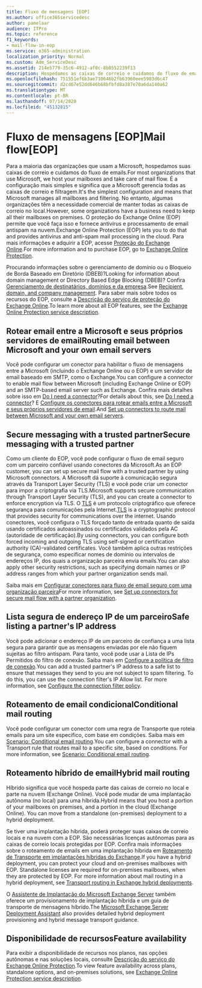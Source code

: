```yaml
---
title: Fluxo de mensagens [EOP]
ms.author: office365servicedesc
author: pamelaar
audience: ITPro
ms.topic: reference
f1_keywords:
- mail-flow-in-eop
ms.service: o365-administration
localization_priority: Normal
ms.custom: Adm_ServiceDesc
ms.assetid: 214e5779-35c6-4912-af0c-8b0552239f13
description: Hospedamos as caixas de correio e cuidamos do fluxo de emails da maioria das organizações que usam o Office 365. É a configuração mais simples e significa que a Microsoft gerencia todas as caixas de correio e filtragem. No entanto, algumas organizações têm a necessidade comercial de manter todas as caixas de correio no local. O proteção do Exchange Online (EOP) permite que você faça isso e fornece antivírus e processamento de email antispam na nuvem.
ms.openlocfilehash: 751551ef6b3ae710646b2fb63960eee5983d6c47
ms.sourcegitcommit: d2cd67e52dd646b68bfbfd8a387e70a6da140a62
ms.translationtype: MT
ms.contentlocale: pt-BR
ms.lasthandoff: 07/14/2020
ms.locfileid: "45132815"
---
```

# <a name="mail-floweop"></a><span data-ttu-id="7983b-106">Fluxo de mensagens [EOP]</span><span class="sxs-lookup"><span data-stu-id="7983b-106">Mail flow[EOP]</span></span>

<span data-ttu-id="7983b-107">Para a maioria das organizações que usam a Microsoft, hospedamos suas caixas de correio e cuidamos do fluxo de emails.</span><span class="sxs-lookup"><span data-stu-id="7983b-107">For most organizations that use Microsoft, we host your mailboxes and take care of mail flow.</span></span> <span data-ttu-id="7983b-108">É a configuração mais simples e significa que a Microsoft gerencia todas as caixas de correio e filtragem.</span><span class="sxs-lookup"><span data-stu-id="7983b-108">It's the simplest configuration and means that Microsoft manages all mailboxes and filtering.</span></span> <span data-ttu-id="7983b-109">No entanto, algumas organizações têm a necessidade comercial de manter todas as caixas de correio no local.</span><span class="sxs-lookup"><span data-stu-id="7983b-109">However, some organizations have a business need to keep all their mailboxes on premises.</span></span> <span data-ttu-id="7983b-110">O proteção do Exchange Online (EOP) permite que você faça isso e fornece antivírus e processamento de email antispam na nuvem.</span><span class="sxs-lookup"><span data-stu-id="7983b-110">Exchange Online Protection (EOP) lets you to do that and provides antivirus and anti-spam mail processing in the cloud.</span></span> <span data-ttu-id="7983b-111">Para mais informações e adquirir a EOP, acesse [Proteção do Exchange Online](https://products.office.com/exchange/exchange-email-security-spam-protection).</span><span class="sxs-lookup"><span data-stu-id="7983b-111">For more information and to purchase EOP, go to [Exchange Online Protection](https://products.office.com/exchange/exchange-email-security-spam-protection).</span></span>
  
<span data-ttu-id="7983b-112">Procurando informações sobre o gerenciamento de domínio ou o Bloqueio de Borda Baseado em Diretório (DBEB)?</span><span class="sxs-lookup"><span data-stu-id="7983b-112">Looking for information about domain management or Directory Based Edge Blocking (DBEB)?</span></span> <span data-ttu-id="7983b-113">Confira [Gerenciamento de destinatários, domínios e da empresa](recipient-domain-and-company-management.md).</span><span class="sxs-lookup"><span data-stu-id="7983b-113">See [Recipient, domain, and company management](recipient-domain-and-company-management.md).</span></span> <span data-ttu-id="7983b-114">Para saber mais sobre todos os recursos do EOP, consulte a [Descrição do serviço de proteção do Exchange Online](exchange-online-protection-service-description.md).</span><span class="sxs-lookup"><span data-stu-id="7983b-114">To learn more about all EOP features, see the [Exchange Online Protection service description](exchange-online-protection-service-description.md).</span></span>
  
## <a name="routing-email-between-microsoft-and-your-own-email-servers"></a><span data-ttu-id="7983b-115">Rotear email entre a Microsoft e seus próprios servidores de email</span><span class="sxs-lookup"><span data-stu-id="7983b-115">Routing email between Microsoft and your own email servers</span></span>

<span data-ttu-id="7983b-116">Você pode configurar um conector para habilitar o fluxo de mensagens entre a Microsoft (incluindo o Exchange Online ou o EOP) e um servidor de email baseado em SMTP, como o Exchange.</span><span class="sxs-lookup"><span data-stu-id="7983b-116">You can configure a connector to enable mail flow between Microsoft (including Exchange Online or EOP) and an SMTP-based email server such as Exchange.</span></span> <span data-ttu-id="7983b-117">Confira mais detalhes sobre isso em [Do I need a connector](https://docs.microsoft.com/exchange/mail-flow-best-practices/use-connectors-to-configure-mail-flow/do-i-need-to-create-a-connector)?</span><span class="sxs-lookup"><span data-stu-id="7983b-117">For details about this, see [Do I need a connector](https://docs.microsoft.com/exchange/mail-flow-best-practices/use-connectors-to-configure-mail-flow/do-i-need-to-create-a-connector)?</span></span> <span data-ttu-id="7983b-118">E [Configure os conectores para rotear emails entre a Microsoft e seus próprios servidores de email](https://docs.microsoft.com/exchange/mail-flow-best-practices/use-connectors-to-configure-mail-flow/set-up-connectors-to-route-mail).</span><span class="sxs-lookup"><span data-stu-id="7983b-118">And [Set up connectors to route mail between Microsoft and your own email servers](https://docs.microsoft.com/exchange/mail-flow-best-practices/use-connectors-to-configure-mail-flow/set-up-connectors-to-route-mail).</span></span>
  
## <a name="secure-messaging-with-a-trusted-partner"></a><span data-ttu-id="7983b-119">Secure messaging with a trusted partner</span><span class="sxs-lookup"><span data-stu-id="7983b-119">Secure messaging with a trusted partner</span></span>

<span data-ttu-id="7983b-120">Como um cliente do EOP, você pode configurar o fluxo de email seguro com um parceiro confiável usando conectores da Microsoft.</span><span class="sxs-lookup"><span data-stu-id="7983b-120">As an EOP customer, you can set up secure mail flow with a trusted partner by using Microsoft connectors.</span></span> <span data-ttu-id="7983b-121">A Microsoft dá suporte à comunicação segura através da Transport Layer Security (TLS) e você pode criar um conector para impor a criptografia via TLS.</span><span class="sxs-lookup"><span data-stu-id="7983b-121">Microsoft supports secure communication through Transport Layer Security (TLS), and you can create a connector to enforce encryption via TLS.</span></span> <span data-ttu-id="7983b-122">O [TLS](https://docs.microsoft.com/microsoft-365/compliance/exchange-online-uses-tls-to-secure-email-connections) é um protocolo criptográfico que oferece segurança para comunicações pela Internet.</span><span class="sxs-lookup"><span data-stu-id="7983b-122">[TLS](https://docs.microsoft.com/microsoft-365/compliance/exchange-online-uses-tls-to-secure-email-connections) is a cryptographic protocol that provides security for communications over the internet.</span></span> <span data-ttu-id="7983b-123">Usando conectores, você configura o TLS forçado tanto de entrada quanto de saída usando certificados autoassinados ou certificados validados pela AC (autoridade de certificação).</span><span class="sxs-lookup"><span data-stu-id="7983b-123">By using connectors, you can configure both forced incoming and outgoing TLS using self-signed or certification authority (CA)-validated certificates.</span></span> <span data-ttu-id="7983b-124">Você também aplica outras restrições de segurança, como especificar nomes de domínio ou intervalos de endereços IP, dos quais a organização parceira envia emails.</span><span class="sxs-lookup"><span data-stu-id="7983b-124">You can also apply other security restrictions, such as specifying domain names or IP address ranges from which your partner organization sends mail.</span></span> 
  
<span data-ttu-id="7983b-125">Saiba mais em [Configurar conectores para fluxo de email seguro com uma organização parceira](https://docs.microsoft.com/exchange/mail-flow-best-practices/use-connectors-to-configure-mail-flow/set-up-connectors-for-secure-mail-flow-with-a-partner)</span><span class="sxs-lookup"><span data-stu-id="7983b-125">For more information, see [Set up connectors for secure mail flow with a partner organization](https://docs.microsoft.com/exchange/mail-flow-best-practices/use-connectors-to-configure-mail-flow/set-up-connectors-for-secure-mail-flow-with-a-partner).</span></span>
  
## <a name="safe-listing-a-partners-ip-address"></a><span data-ttu-id="7983b-126">Lista segura de endereço IP de um parceiro</span><span class="sxs-lookup"><span data-stu-id="7983b-126">Safe listing a partner's IP address</span></span>

<span data-ttu-id="7983b-p106">Você pode adicionar o endereço IP de um parceiro de confiança a uma lista segura para garantir que as mensagens enviadas por ele não fiquem sujeitas ao filtro antispam. Para tanto, você pode usar a Lista de IPs Permitidos do filtro de conexão. Saiba mais em [Configure a política de filtro de conexão](https://go.microsoft.com/fwlink/p/?LinkID=287108).</span><span class="sxs-lookup"><span data-stu-id="7983b-p106">You can add a trusted partner's IP address to a safe list to ensure that messages they send to you are not subject to spam filtering. To do this, you can use the connection filter's IP Allow list. For more information, see [Configure the connection filter policy](https://go.microsoft.com/fwlink/p/?LinkID=287108).</span></span>
  
## <a name="conditional-mail-routing"></a><span data-ttu-id="7983b-130">Roteamento de email condicional</span><span class="sxs-lookup"><span data-stu-id="7983b-130">Conditional mail routing</span></span>

<span data-ttu-id="7983b-p107">Você pode configurar um conector com uma regra de Transporte que roteia emails para um site específico, com base em condições. Saiba mais em [Scenario: Conditional email routing](https://docs.microsoft.com/exchange/mail-flow-best-practices/use-connectors-to-configure-mail-flow/conditional-mail-routing).</span><span class="sxs-lookup"><span data-stu-id="7983b-p107">You can configure a connector with a Transport rule that routes mail to a specific site, based on conditions. For more information, see [Scenario: Conditional email routing](https://docs.microsoft.com/exchange/mail-flow-best-practices/use-connectors-to-configure-mail-flow/conditional-mail-routing).</span></span>
  
## <a name="hybrid-mail-routing"></a><span data-ttu-id="7983b-133">Roteamento híbrido de email</span><span class="sxs-lookup"><span data-stu-id="7983b-133">Hybrid mail routing</span></span>

<span data-ttu-id="7983b-p108">Híbrido significa que você hospeda parte das caixas de correio no local e parte na nuvem (Exchange Online). Você pode mudar de uma implantação autônoma (no local) para uma híbrida.</span><span class="sxs-lookup"><span data-stu-id="7983b-p108">Hybrid means that you host a portion of your mailboxes on premises, and a portion in the cloud (Exchange Online). You can move from a standalone (on-premises) deployment to a hybrid deployment.</span></span>
  
<span data-ttu-id="7983b-p109">Se tiver uma implantação híbrida, poderá proteger suas caixas de correio locais e na nuvem com a EOP. São necessárias licenças autônomas para as caixas de correio locais protegidas por EOP. Confira mais informações sobre o roteamento de emails em uma implantação híbrida em [Roteamento de Transporte em implantações híbridas do Exchange](https://go.microsoft.com/fwlink/p/?LinkId=271757).</span><span class="sxs-lookup"><span data-stu-id="7983b-p109">If you have a hybrid deployment, you can protect your cloud and on-premises mailboxes with EOP. Standalone licenses are required for on-premises mailboxes, when they are protected by EOP. For more information about mail routing in a hybrid deployment, see [Transport routing in Exchange hybrid deployments](https://go.microsoft.com/fwlink/p/?LinkId=271757).</span></span>
  
<span data-ttu-id="7983b-139">O [Assistente de Implantação do Microsoft Exchange Server](https://go.microsoft.com/fwlink/p/?LinkId=287036) também oferece um provisionamento de implantação híbrida e um guia de transporte de mensagens híbrido.</span><span class="sxs-lookup"><span data-stu-id="7983b-139">The [Microsoft Exchange Server Deployment Assistant](https://go.microsoft.com/fwlink/p/?LinkId=287036) also provides detailed hybrid deployment provisioning and hybrid message transport guidance.</span></span> 
  
## <a name="feature-availability"></a><span data-ttu-id="7983b-140">Disponibilidade de recursos</span><span class="sxs-lookup"><span data-stu-id="7983b-140">Feature availability</span></span>

<span data-ttu-id="7983b-141">Para exibir a disponibilidade de recursos nos planos, nas opções autônomas e nas soluções locais, consulte [Descrição do serviço do Exchange Online Protection](exchange-online-protection-service-description.md).</span><span class="sxs-lookup"><span data-stu-id="7983b-141">To view feature availability across plans, standalone options, and on-premises solutions, see [Exchange Online Protection service description](exchange-online-protection-service-description.md).</span></span>
